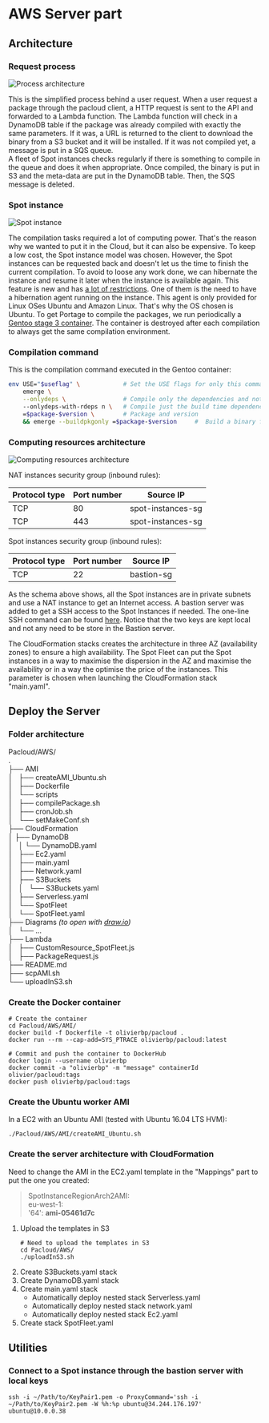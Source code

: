 # AWS Server part

## Architecture

### Request process

![Process architecture](https://s3-eu-west-1.amazonaws.com/olivierbp/github-assets/pacloud/Process_architecture_small.png)

This is the simplified process behind a user request. When a user request a package through the pacloud client, a HTTP request is sent to the API and forwarded to a Lambda function. The Lambda function will check in a DynamoDB table if the package was already compiled with exactly the same parameters. If it was, a URL is returned to the client to download the binary from a S3 bucket and it will be installed. If it was not compiled yet, a message is put in a SQS queue.  
A fleet of Spot instances checks regularly if there is something to compile in the queue and does it when appropriate. Once compiled, the binary is put in S3 and the meta-data are put in the DynamoDB table. Then, the SQS message is deleted.

### Spot instance

![Spot instance](https://s3-eu-west-1.amazonaws.com/olivierbp/github-assets/pacloud/AMI_architecture_worker.png)

The compilation tasks required a lot of computing power. That's the reason why we wanted to put it in the Cloud, but it can also be expensive. To keep a low cost, the Spot instance model was chosen. However, the Spot instances can be requested back and doesn't let us the time to finish the current compilation. To avoid to loose any work done, we can hibernate the instance and resume it later when the instance is available again. This feature is new and has [a lot of restrictions](https://docs.aws.amazon.com/AWSEC2/latest/UserGuide/spot-interruptions.html). One of them is the need to have a hibernation agent running on the instance. This agent is only provided for Linux OSes Ubuntu and Amazon Linux. That's why the OS chosen is Ubuntu. To get Portage to compile the packages, we run periodically a [Gentoo stage 3 container](https://hub.docker.com/r/gentoo/stage3-amd64/). The container is destroyed after each compilation to always get the same compilation environment.

### Compilation command

This is the compilation command executed in the Gentoo container:

```BASH
env USE="$useflag" \            # Set the USE flags for only this command
    emerge \
    --onlydeps \                # Compile only the dependencies and not the package
    --onlydeps-with-rdeps n \   # Compile just the build time dependencies and not the run time dependencies
    =$package-$version \        # Package and version
    && emerge --buildpkgonly =$package-$version     #  Build a binary for the package and don’t install the package. Use "&&" and not another instruction will not execute the second part if the first one fails
```

### Computing resources architecture

![Computing resources architecture](https://s3-eu-west-1.amazonaws.com/olivierbp/github-assets/pacloud/Computing_resources_architecture.png)

NAT instances security group (inbound rules):

| Protocol type | Port number |     Source IP     |
| ------------- | ----------- | ----------------- |
|     TCP       |     80      | spot-instances-sg |
|     TCP       |     443     | spot-instances-sg |

Spot instances security group (inbound rules):

| Protocol type | Port number |     Source IP     |
| ------------- | ----------- | ----------------- |
|     TCP       |     22      |     bastion-sg    |

As the schema above shows, all the Spot instances are in private subnets and use a NAT instance to get an Internet access. A bastion server was added to get a SSH access to the Spot Instances if needed. The one-line SSH command can be found [here](#connect-to-a-spot-instance-through-the-bastion-server-with-local-keys). Notice that the two keys are kept local and not any need to be store in the Bastion server.  

The CloudFormation stacks creates the architecture in three AZ (availability zones) to ensure a high availability. The Spot Fleet can put the Spot instances in a way to maximise the dispersion in the AZ and maximise the availability or in a way the optimise the price of the instances. This parameter is chosen when launching the CloudFormation stack "main.yaml".


## Deploy the Server

### Folder architecture

Pacloud/AWS/  
.  
├── AMI  
│   ├── createAMI_Ubuntu.sh  
│   ├── Dockerfile  
│   └── scripts  
│       ├── compilePackage.sh  
│       ├── cronJob.sh  
│       └── setMakeConf.sh  
├── CloudFormation  
│   ├── DynamoDB  
│   │   └── DynamoDB.yaml  
│   ├── Ec2.yaml  
│   ├── main.yaml  
│   ├── Network.yaml  
│   ├── S3Buckets  
│   │   └── S3Buckets.yaml  
│   ├── Serverless.yaml  
│   └── SpotFleet  
│       └── SpotFleet.yaml  
├── Diagrams *(to open with [draw.io](https://draw.io))*  
│   └── ...  
├── Lambda  
│   ├── CustomResource_SpotFleet.js  
│   ├── PackageRequest.js  
├── README.md  
├── scpAMI.sh  
└── uploadInS3.sh  


### Create the Docker container

```SHELL
# Create the container
cd Pacloud/AWS/AMI/
docker build -f Dockerfile -t olivierbp/pacloud .
docker run --rm --cap-add=SYS_PTRACE olivierbp/pacloud:latest

# Commit and push the container to DockerHub
docker login --username olivierbp
docker commit -a "olivierbp" -m "message" containerId olivier/pacloud:tags
docker push olivierbp/pacloud:tags
```

### Create the Ubuntu worker AMI

In a EC2 with an Ubuntu AMI (tested with Ubuntu 16.04 LTS HVM):

```SHELL
./Pacloud/AWS/AMI/createAMI_Ubuntu.sh
```

### Create the server architecture with CloudFormation

Need to change the AMI in the EC2.yaml template in the "Mappings" part to put the one you created:
>SpotInstanceRegionArch2AMI:  
>   eu-west-1:  
>      '64': **ami-05461d7c**  


1. Upload the templates in S3
    ```SHELL
    # Need to upload the templates in S3
    cd Pacloud/AWS/
    ./uploadInS3.sh
    ```
2. Create S3Buckets.yaml stack
3. Create DynamoDB.yaml stack
4. Create main.yaml stack
    * Automatically deploy nested stack Serverless.yaml
    * Automatically deploy nested stack network.yaml
    * Automatically deploy nested stack Ec2.yaml
5. Create stack SpotFleet.yaml


## Utilities

### Connect to a Spot instance through the bastion server with local keys

```SHELL
ssh -i ~/Path/to/KeyPair1.pem -o ProxyCommand='ssh -i ~/Path/to/KeyPair2.pem -W %h:%p ubuntu@34.244.176.197' ubuntu@10.0.0.38
```

